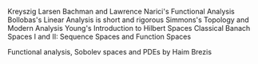 Kreyszig 
Larsen
Bachman and Lawrence Narici's Functional Analysis
Bollobas's Linear Analysis is short and rigorous 
Simmons's Topology and Modern Analysis
Young's Introduction to Hilbert Spaces
Classical Banach Spaces I and II: Sequence Spaces and Function Spaces


Functional analysis, Sobolev spaces and PDEs by Haim Brezis

